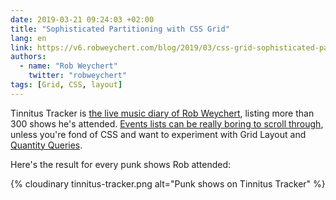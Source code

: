 ```yaml
---
date: 2019-03-21 09:24:03 +02:00
title: "Sophisticated Partitioning with CSS Grid"
lang: en
link: https://v6.robweychert.com/blog/2019/03/css-grid-sophisticated-partitioning/
authors:
  - name: "Rob Weychert"
    twitter: "robweychert"
tags: [Grid, CSS, layout]
---
```


Tinnitus Tracker is [the live music diary of Rob Weychert](https://v6.robweychert.com/blog/2019/02/introducing-tinnitus-tracker/), listing more than 300 shows he's attended. [Events lists can be really boring to scroll through](https://v6.robweychert.com/blog/2018/06/designing-better-concert-listings/), unless you're fond of CSS and want to experiment with Grid Layout and [Quantity Queries](https://alistapart.com/article/quantity-queries-for-css).

Here's the result for every punk shows Rob attended:

{% cloudinary tinnitus-tracker.png alt="Punk shows on Tinnitus Tracker" %}
